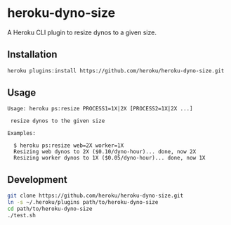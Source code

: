 # heroku-dyno-size

A Heroku CLI plugin to resize dynos to a given size.

## Installation

```sh
heroku plugins:install https://github.com/heroku/heroku-dyno-size.git
```

## Usage

```
Usage: heroku ps:resize PROCESS1=1X|2X [PROCESS2=1X|2X ...]

 resize dynos to the given size

Examples:

  $ heroku ps:resize web=2X worker=1X
  Resizing web dynos to 2X ($0.10/dyno-hour)... done, now 2X
  Resizing worker dynos to 1X ($0.05/dyno-hour)... done, now 1X
```

## Development

```sh
git clone https://github.com/heroku/heroku-dyno-size.git
ln -s ~/.heroku/plugins path/to/heroku-dyno-size
cd path/to/heroku-dyno-size
./test.sh
```
